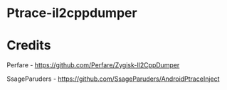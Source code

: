 # Ptrace-il2cppdumper

# Credits
Perfare - https://github.com/Perfare/Zygisk-Il2CppDumper <br />

SsageParuders - https://github.com/SsageParuders/AndroidPtraceInject <br />
